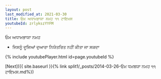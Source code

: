 ```yaml
---
layout: post
last_modified_at: 2021-03-30
title: ਓਮ ਅਧਾਮਭਾਯਾ ਨਮਹ ੧੧ ਟਾਇਮਸ
youtubeId: zrlykszYYFM
---
```

 
 
 ਓਮ ਅਧਾਮਭਾਯਾ ਨਮਹ  
 
 -  ਜਿਸਨੂੰ ਦੂਜਿਆਂ ਦੁਆਰਾ ਨਿਯੰਤਰਿਤ ਨਹੀਂ ਕੀਤਾ ਜਾ ਸਕਦਾ 
 
  
 
  
 
 
 
 
 
 


{% include youtubePlayer.html id=page.youtubeId %}
 
[Next]({{ site.baseurl }}{% link  split1/_posts/2014-03-26-ਓਮ ਧਮਬਯਾ ਨਮਹ ੧੧ ਟਾਇਮਸ.md%})
 
